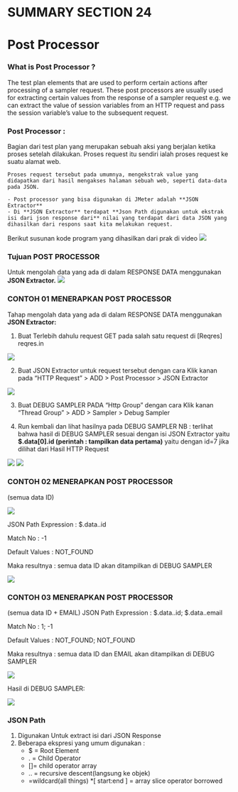 # SUMMARY SECTION 24
# Post Processor

### What is Post Processor ?
The test plan elements that are used to perform certain actions after processing of a sampler request. These post processors are usually used for extracting certain values from the response of a sampler request e.g. we can extract the value of session variables from an HTTP request and pass the session variable’s value to the subsequent request.

### Post Processor : 
Bagian dari test plan yang merupakan sebuah aksi yang berjalan ketika proses setelah dilakukan. Proses request itu sendiri ialah proses request ke suatu alamat web.
    
    Proses request tersebut pada umumnya, mengekstrak value yang didapatkan dari hasil mengakses halaman sebuah web, seperti data-data pada JSON. 
    
    - Post processor yang bisa digunakan di JMeter adalah **JSON Extractor**
    - Di **JSON Extractor** terdapat **Json Path digunakan untuk ekstrak isi dari json response dari** nilai yang terdapat dari data JSON yang dihasilkan dari respons saat kita melakukan request.
    
Berikut susunan kode program yang dihasilkan dari prak di video
<img src="asset/01.png">

### Tujuan POST PROCESSOR
    
Untuk mengolah data yang ada di dalam RESPONSE DATA menggunakan **JSON Extractor.**
<img src="asset/02.png">

### CONTOH 01 MENERAPKAN POST PROCESSOR
Tahap mengolah data yang ada di dalam RESPONSE DATA menggunakan **JSON Extractor:**
1. Buat Terlebih dahulu request GET pada salah satu request di [Reqres] reqres.in

<img src="asset/03.png">

2. Buat JSON Extractor untuk request tersebut dengan cara 
Klik kanan pada “HTTP Request” > ADD > Post Processor > JSON Extractor

<img src="asset/04.png">

3. Buat DEBUG SAMPLER PADA “Http Group” dengan cara
Klik kanan “Thread Group” > ADD > Sampler > Debug Sampler

4. Run kembali dan lihat hasilnya pada DEBUG SAMPLER
NB : terlihat bahwa hasil di DEBUG SAMPLER sesuai dengan isi JSON Extractor yaitu **$.data[0].id (perintah : tampilkan data pertama)** yaitu dengan id=7 jika dilihat dari Hasil HTTP Request

<img src="asset/05.png">

<img src="asset/06.png">

### CONTOH 02 MENERAPKAN POST PROCESSOR
(semua data ID)

<img src="asset/07.png">

JSON Path Expression : $.data..id

Match No : -1

Default Values : NOT_FOUND

Maka resultnya : semua data ID akan ditampilkan di DEBUG SAMPLER

<img src="asset/08.png">

### CONTOH 03 MENERAPKAN POST PROCESSOR
(semua data ID + EMAIL)
JSON Path Expression : $.data..id; $.data..email

Match No : 1; -1

Default Values : NOT_FOUND; NOT_FOUND

Maka resultnya : semua data ID dan EMAIL akan ditampilkan di DEBUG SAMPLER

<img src="asset/09.png">

Hasil di DEBUG SAMPLER: 

<img src="asset/10.png">

### JSON Path
1. Digunakan Untuk extract isi dari JSON Response
2. Beberapa ekspresi yang umum digunakan :
    - $ = Root Element
    - . = Child Operator
    - []= child operator array
    - .. = recursive descent(langsung ke objek)
    - =wildcard(all things) *[ start:end ] = array slice operator borrowed
